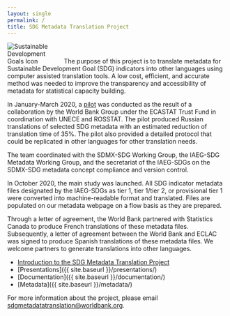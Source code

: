 ```yaml
---
layout: single
permalink: /
title: SDG Metadata Translation Project
---
```

<img alt="Sustainable Development Goals Icon" src="{{ site.baseurl }}/assets/img/sdg-icon.png" class="align-left" style="max-width:25%" />
The purpose of this project is to translate metadata for Sustainable Development Goal (SDG) indicators into other languages using computer assisted translation tools. A low cost, efficient, and accurate method was needed to improve the transparency and accessibility of metadata for statistical capacity building.

In January-March 2020, a [pilot](https://worldbank.github.io/sdg-metadata/pilot/) was conducted as the result of a collaboration by the World Bank Group under the ECASTAT Trust Fund in coordination with UNECE and ROSSTAT. The pilot produced Russian translations of selected SDG metadata with an estimated reduction of translation time of 35%. The pilot also provided a detailed protocol that could be replicated in other languages for other translation needs.

The team coordinated with the SDMX-SDG Working Group, the IAEG-SDG Metadata Working Group, and the secretariat of the IAEG-SDGs on the SDMX-SDG metadata concept compliance and version control.

In October 2020, the main study was launched. All SDG indicator metadata files designated by the IAEG-SDGs as tier 1, tier 1/tier 2, or provisional tier 1 were converted into machine-readable format and translated. Files are populated on our metadata webpage on a flow basis as they are prepared. 

Through a letter of agreement, the World Bank partnered with Statistics Canada to produce French translations of these metadata files. Subsequently, a letter of agreement between the World Bank and ECLAC was signed to produce Spanish translations of these metadata files. We welcome partners to generate translations into other languages.

* [Introduction to the SDG Metadata Translation Project](https://docs.google.com/presentation/d/1S6OkPgZr1eD6eY1WcXEaVlsqV71feSQMIZ0sPAPe2TA/edit?usp=sharing)
* [Presentations]({{ site.baseurl }}/presentations/)
* [Documentation]({{ site.baseurl }}/documentation/)
* [Metadata]({{ site.baseurl }}/metadata/)

For more information about the project, please email <sdgmetadatatranslation@worldbank.org>.
